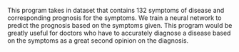 This program takes in dataset that contains 132 symptoms of disease and corresponding prognosis for the symptoms. We train a neural network to predict the prognosis based on the symptoms given. This program would be greatly useful for doctors who have to accurately diagnose a disease based on the symptoms as a great second opinion on the diagnosis.
